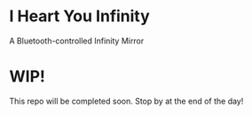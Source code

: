 # I Heart You Infinity
 A Bluetooth-controlled Infinity Mirror


# WIP!

This repo will be completed soon. Stop by at the end of the day!
